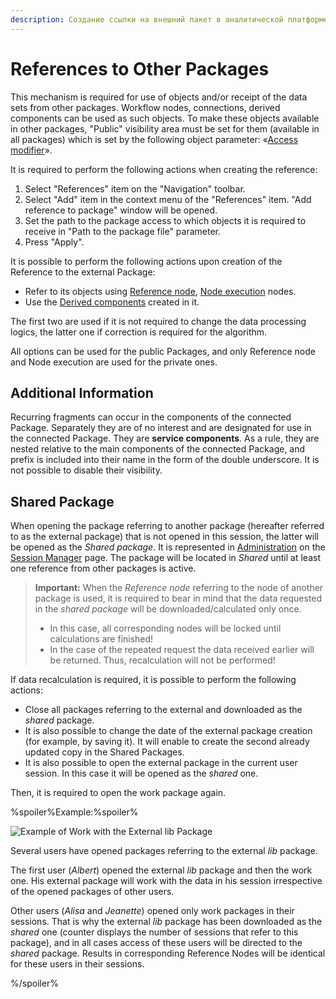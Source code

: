 ```yaml
---
description: Создание ссылки на внешний пакет в аналитической платформе Loginom. Узел-ссылка. Выполнение узла. Производный компонент. Общий пакет.
---
```

# References to Other Packages

This mechanism is required for use of objects and/or receipt of the data sets from other packages. Workflow nodes, connections, derived components can be used as such objects. To make these objects available in other packages, "Public" visibility area must be set for them (available in all packages) which is set by the following object parameter: «[Access modifier](./access-modifier.md)».

It is required to perform the following actions when creating the reference:

1. Select "References" item on the "Navigation" toolbar.
2. Select "Add" item in the context menu of the "References" item. "Add reference to package" window will be opened.
3. Set the path to the package access to which objects it is required to receive in "Path to the package file" parameter.
4. Press "Apply".

It is possible to perform the following actions upon creation of the Reference to the external Package:
* Refer to its objects using [Reference node](./../processors/control/reference-node.md), [Node execution](./../processors/control/execute-node.md) nodes.
* Use the [Derived components](./derived-component.md) created in it.

The first two are used if it is not required to change the data processing logics, the latter one if correction is required for the algorithm.

All options can be used for the public Packages, and only Reference node and Node execution are used for the private ones.

## Additional Information
Recurring fragments can occur in the components of the connected Package. Separately they are of no interest and are designated for use in the connected Package. They are **service components**. As a rule, they are nested relative to the main components of the connected Package, and prefix is included into their name in the form of the double underscore. It is not possible to disable their visibility.

## Shared Package

When opening the package referring to another package (hereafter referred to as the external package) that is not opened in this session, the latter will be opened as the *Shared package*. It is represented in [Administration](./../admin/README.md) on the [Session Manager](./../admin/dispatcher.md) page. The package will be located in *Shared* until at least one reference from other packages is active.

> **Important:** When the *Reference node* referring to the node of another package is used, it is required to bear in mind that the data requested in the *shared package* will be downloaded/calculated only once.
> * In this case, all corresponding nodes will be locked until calculations are finished!
> * In the case of the repeated request the data received earlier will be returned. Thus, recalculation will not be performed!

If data recalculation is required, it is possible to perform the following actions:

* Close all packages referring to the external and downloaded as the *shared* package.
* It is also possible to change the date of the external package creation (for example, by saving it). It will enable to create the second already updated copy in the Shared Packages.
* It is also possible to open the external package in the current user session. In this case it will be opened as the *shared* one.

Then, it is required to open the work package again.

%spoiler%Example:%spoiler%

![Example of Work with the External lib Package](./common-package.png)

Several users have opened packages referring to the external *lib* package.

The first user (*Albert*) opened the external *lib* package and then the work one. His external package will work with the data in his session irrespective of the opened packages of other users.

Other users (*Alisa* and *Jeanette*) opened only work packages in their sessions. That is why the external *lib* package has been downloaded as the *shared* one (counter displays the number of sessions that refer to this package), and in all cases access of these users will be directed to the *shared* package. Results in corresponding Reference Nodes will be identical for these users in their sessions.

%/spoiler%
